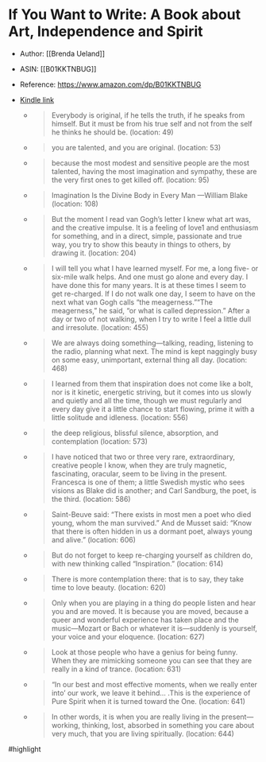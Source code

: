 # If You Want to Write: A Book about Art, Independence and Spirit

* Author: [[Brenda Ueland]]
* ASIN: [[B01KKTNBUG]]
* Reference: https://www.amazon.com/dp/B01KKTNBUG
* [Kindle link](kindle://book?action=open&asin=B01KKTNBUG)


  - > Everybody is original, if he tells the truth, if he speaks from himself. But it must be from his true self and not from the self he thinks he should be. (location: 49)


  - > you are talented, and you are original. (location: 53)


  - > because the most modest and sensitive people are the most talented, having the most imagination and sympathy, these are the very first ones to get killed off. (location: 95)


  - > Imagination Is the Divine Body in Every Man —William Blake (location: 108)


  - > But the moment I read van Gogh’s letter I knew what art was, and the creative impulse. It is a feeling of love1 and enthusiasm for something, and in a direct, simple, passionate and true way, you try to show this beauty in things to others, by drawing it. (location: 204)


  - > I will tell you what I have learned myself. For me, a long five- or six-mile walk helps. And one must go alone and every day. I have done this for many years. It is at these times I seem to get re-charged. If I do not walk one day, I seem to have on the next what van Gogh calls “the meagerness.”“The meagerness,” he said, “or what is called depression.” After a day or two of not walking, when I try to write I feel a little dull and irresolute. (location: 455)


  - > We are always doing something—talking, reading, listening to the radio, planning what next. The mind is kept naggingly busy on some easy, unimportant, external thing all day. (location: 468)


  - > I learned from them that inspiration does not come like a bolt, nor is it kinetic, energetic striving, but it comes into us slowly and quietly and all the time, though we must regularly and every day give it a little chance to start flowing, prime it with a little solitude and idleness. (location: 556)


  - > the deep religious, blissful silence, absorption, and contemplation (location: 573)


  - > I have noticed that two or three very rare, extraordinary, creative people I know, when they are truly magnetic, fascinating, oracular, seem to be living in the present. Francesca is one of them; a little Swedish mystic who sees visions as Blake did is another; and Carl Sandburg, the poet, is the third. (location: 586)


  - > Saint-Beuve said: “There exists in most men a poet who died young, whom the man survived.” And de Musset said: “Know that there is often hidden in us a dormant poet, always young and alive.” (location: 606)


  - > But do not forget to keep re-charging yourself as children do, with new thinking called “Inspiration.” (location: 614)


  - > There is more contemplation there: that is to say, they take time to love beauty. (location: 620)


  - > Only when you are playing in a thing do people listen and hear you and are moved. It is because you are moved, because a queer and wonderful experience has taken place and the music—Mozart or Bach or whatever it is—suddenly is yourself, your voice and your eloquence. (location: 627)


  - > Look at those people who have a genius for being funny. When they are mimicking someone you can see that they are really in a kind of trance. (location: 631)


  - > “In our best and most effective moments, when we really enter into’ our work, we leave it behind... .This is the experience of Pure Spirit when it is turned toward the One. (location: 641)


  - > In other words, it is when you are really living in the present—working, thinking, lost, absorbed in something you care about very much, that you are living spiritually. (location: 644)


#highlight